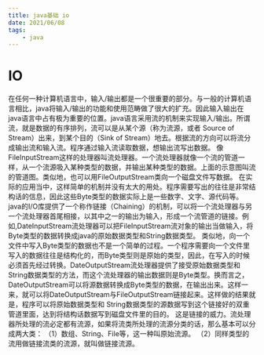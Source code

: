 ```yaml
---
title: java基础 io
date: 2021/06/08
tags: 
    - java
---
```


# IO
在任何一种计算机语言中，输入/输出都是一个很重要的部分。与一般的计算机语言相比，java将输入/输出的功能和使用范畴做了很大的扩充。因此输入输出在java语言中占有极为重要的位置。java语言采用流的机制来实现输入/输出。所谓流，就是数据的有序排列，流可以是从某个源（称为流源，或者 Source of Stream）出来，到某个目的（Sink of Stream）地去。根据流的方向可以将流分成输出流和输入流。程序通过输入流读取数据，想输出流写出数据。
像FileInputStream这样的处理器叫流处理器。一个流处理器就像一个流的管道一样，从一个流源吸入某种类型的数据，并输出某种类型的数据。上面的示意图叫流的管道图。类似地，也可以用FileOutputStream类向一个磁盘文件写数据。
在实际的应用当中，这样简单的机制并没有太大的用处。程序需要写出的往往是非常结构话的信息，因此这些Byte类型的数据实际上是一些数字、文字、源代码等。java的I/O库提供了一个称作链接（Chaining）的机制，可以将一个流处理器与另一个流处理器首尾相接，以其中之一的输出为输入，形成一个流管道的链接。例如,DateInputStream流处理器可以把FileInputStream流对象的输出当做输入，将Byte类型的数据转换成java的原始数据类型和String数据类型。
类似地，向一个文件中写入Byte类型的数据也不是一个简单的过程。一个程序需要向一个文件里写入的数据往往是结构化的，而Byte类型则是原始的类型，因此，在写入的时候必须首先经过转换。DateOutputStream流处理器提供了接受原始数据类型和String数据类型的方法，而这个流处理器的输出数据则是Byte类型。换而言之，DateOutputStream可以将源数据转换成Byte类型的数据，在输出出来。这样一来，就可以将DateOutputStream与FileOutputStream链接起来。这样做的结果就是，程序可以将原始数据类型和 String数据类型的源数据写到这个链接好的双重管道里面，达到将结构话数据写到磁盘文件里的目的。
这是链接的威力。流处理器所处理的流必定都有流源，如果将流类所处理的流源分类的话，那么基本可以分成两大类：
   （1）数组、String、File等，这一种叫原始流源。
   （2）同样类型的流用做链接流类的流源，就叫做链接流源。